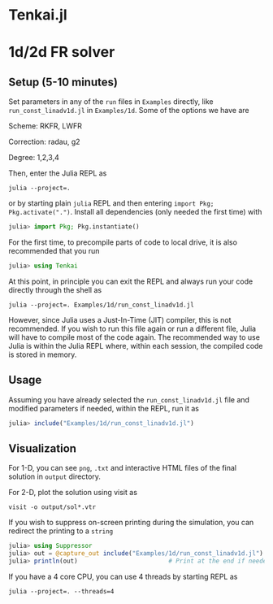 # Tenkai.jl

# 1d/2d FR solver

## Setup (5-10 minutes)

Set parameters in any of the `run` files in `Examples` directly, like `run_const_linadv1d.jl` in `Examples/1d`. Some of the options we have are

Scheme: RKFR, LWFR

Correction: radau, g2

Degree: 1,2,3,4

Then, enter the Julia REPL as

```shell
julia --project=.
```
or by starting plain `julia` REPL and then entering `import Pkg; Pkg.activate(".")`. Install all dependencies (only needed the first time) with
```julia
julia> import Pkg; Pkg.instantiate()
```

For the first time, to precompile parts of code to local drive, it is also recommended that you run

```julia
julia> using Tenkai
```

At this point, in principle you can exit the REPL and always run your code directly through the shell as
```shell
julia --project=. Examples/1d/run_const_linadv1d.jl
```

However, since Julia uses a Just-In-Time (JIT) compiler, this is not recommended. If you wish to run this file again or run a different file, Julia will have to compile most of the code again. The recommended way to use Julia is within the Julia REPL where, within each session, the compiled code is stored in memory.

## Usage

Assuming you have already selected the `run_const_linadv1d.jl` file and modified parameters if needed, within the REPL, run it as
```julia
julia> include("Examples/1d/run_const_linadv1d.jl")
```

## Visualization

For 1-D, you can see `png`, `.txt` and interactive HTML files of the final solution in `output` directory.

For 2-D, plot the solution using visit as

```shell
visit -o output/sol*.vtr
```

If you wish to suppress on-screen printing during the simulation, you can redirect the printing to a `string`

```julia
julia> using Suppressor
julia> out = @capture_out include("Examples/1d/run_const_linadv1d.jl") # Capture output in variable out
julia> println(out)                         # Print at the end if needed
```

If you have a 4 core CPU, you can use 4 threads by starting REPL as

```shell
julia --project=. --threads=4
```
